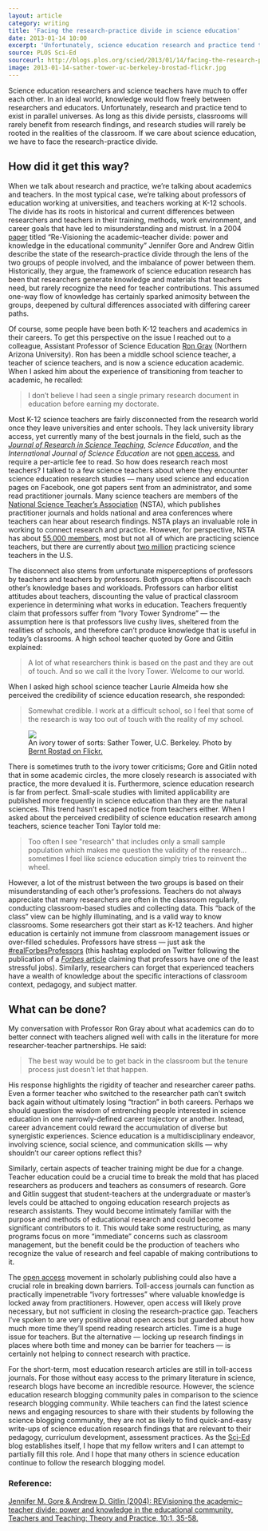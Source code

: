 ```yaml
---
layout: article
category: writing
title: 'Facing the research-practice divide in science education'
date: 2013-01-14 10:00
excerpt: 'Unfortunately, science education research and practice tend to exist in parallel universes. If we care about science education, we have to face the research-practice divide.'
source: PLOS Sci-Ed
sourceurl: http://blogs.plos.org/scied/2013/01/14/facing-the-research-practice-divide-in-science-education/
image: 2013-01-14-sather-tower-uc-berkeley-brostad-flickr.jpg
---
```


Science education researchers and science teachers have much to offer each other. In an ideal world, knowledge would flow freely between researchers and educators. Unfortunately, research and practice tend to exist in parallel universes. As long as this divide persists, classrooms will rarely benefit from research findings, and research studies will rarely be rooted in the realities of the classroom. If we care about science education, we have to face the research-practice divide.

## How did it get this way?

When we talk about research and practice, we’re talking about academics and teachers. In the most typical case, we’re talking about professors of education working at universities, and teachers working at K-12 schools. The divide has its roots in historical and current differences between researchers and teachers in their training, methods, work environment, and career goals that have led to misunderstanding and mistrust. In a 2004 [paper](http://www.tandfonline.com/doi/abs/10.1080/13540600320000170918#.UeGz5D5UM0M) titled “Re-Visioning the academic–teacher divide: power and knowledge in the educational community” Jennifer Gore and Andrew Gitlin describe the state of the research-practice divide through the lens of the two groups of people involved, and the imbalance of power between them. Historically, they argue, the framework of science education research has been that researchers generate knowledge and materials that teachers need, but rarely recognize the need for teacher contributions. This assumed one-way flow of knowledge has certainly sparked animosity between the groups, deepened by cultural differences associated with differing career paths.

Of course, some people have been both K-12 teachers and academics in their careers. To get this perspective on the issue I reached out to a colleague, Assistant Professor of Science Education [Ron Gray](http://rongray.net/) (Northern Arizona University). Ron has been a middle school science teacher, a teacher of science teachers, and is now a science education academic. When I asked him about the experience of transitioning from teacher to academic, he recalled:

>I don’t believe I had seen a single primary research document in education before earning my doctorate.

Most K-12 science teachers are fairly disconnected from the research world once they leave universities and enter schools. They lack university library access, yet currently many of the best journals in the field, such as the *[Journal of Research in Science Teaching](http://onlinelibrary.wiley.com/journal/10.1002/%28ISSN%291098-2736)*, *Science Education*, and the *International Journal of Science Education* are not [open access](http://en.wikipedia.org/wiki/Open_access), and require a per-article fee to read. So how does research reach most teachers? I talked to a few science teachers about where they encounter science education research studies — many used science and education pages on Facebook, one got papers sent from an administrator, and some read practitioner journals. Many science teachers are members of the [National Science Teacher’s Association](http://www.nsta.org/) (NSTA), which publishes practitioner journals and holds national and area conferences where teachers can hear about research findings. NSTA plays an invaluable role in working to connect research and practice. However, for perspective, NSTA has about [55,000 members](http://www.nsta.org/about/olpa/faq.aspx), most but not all of which are practicing science teachers, but there are currently about [two million](http://www.nsta.org/about/olpa/faq.aspx) practicing science teachers in the U.S.

The disconnect also stems from unfortunate misperceptions of professors by teachers and teachers by professors. Both groups often discount each other’s knowledge bases and workloads. Professors can harbor elitist attitudes about teachers, discounting the value of practical classroom experience in determining what works in education. Teachers frequently claim that professors suffer from “Ivory Tower Syndrome” — the assumption here is that professors live cushy lives, sheltered from the realities of schools, and therefore can’t produce knowledge that is useful in today’s classrooms. A high school teacher quoted by Gore and Gitlin explained:

>A lot of what researchers think is based on the past and they are out of touch. And so we call it the Ivory Tower. Welcome to our world.

When I asked high school science teacher Laurie Almeida how she perceived the credibility of science education research, she responded:

>Somewhat credible. I work at a difficult school, so I feel that some of the research is way too out of touch with the reality of my school.

<figure class="right">
<img src="{{ site.image-url }}{{ page.image[1] }}"/>
<figcaption>An ivory tower of sorts: Sather Tower, U.C. Berkeley. Photo by <a href="http://www.flickr.com/photos/brostad/2878353059/">Bernt Rostad on Flickr.</a></figcaption>
</figure>

There is sometimes truth to the ivory tower criticisms; Gore and Gitlin noted that in some academic circles, the more closely research is associated with practice, the more devalued it is. Furthermore, science education research is far from perfect. Small-scale studies with limited applicability are published more frequently in science education than they are the natural sciences. This trend hasn’t escaped notice from teachers either. When I asked about the perceived credibility of science education research among teachers, science teacher Toni Taylor told me:

>Too often I see "research" that includes only a small sample population which makes me question the validity of the research... sometimes I feel like science education simply tries to reinvent the wheel.

However, a lot of the mistrust between the two groups is based on their misunderstanding of each other’s professions. Teachers do not always appreciate that many researchers are often in the classroom regularly, conducting classroom-based studies and collecting data. This “back of the class” view can be highly illuminating, and is a valid way to know classrooms. Some researchers got their start as K-12 teachers. And higher education is certainly not immune from classroom management issues or over-filled schedules. Professors have stress — just ask the [#realForbesProfessors](https://twitter.com/search?q=%23realforbesprofessors&src=typd) (this hashtag exploded on Twitter following the publication of a [*Forbes* article](http://www.forbes.com/sites/susanadams/2013/01/03/the-least-stressful-jobs-of-2013/) claiming that professors have one of the least stressful jobs). Similarly, researchers can forget that experienced teachers have a wealth of knowledge about the specific interactions of classroom context, pedagogy, and subject matter.

 

## What can be done?

My conversation with Professor Ron Gray about what academics can do to better connect with teachers aligned well with calls in the literature for more researcher-teacher partnerships. He said:

>The best way would be to get back in the classroom but the tenure process just doesn’t let that happen.

His response highlights the rigidity of teacher and researcher career paths. Even a former teacher who switched to the researcher path can’t switch back again without ultimately losing “traction” in both careers. Perhaps we should question the wisdom of entrenching people interested in science education in one narrowly-defined career trajectory or another. Instead, career advancement could reward the accumulation of diverse but synergistic experiences. Science education is a multidisciplinary endeavor, involving science, social science, and communication skills — why shouldn’t our career options reflect this?

Similarly, certain aspects of teacher training might be due for a change. Teacher education could be a crucial time to break the mold  that has placed researchers as producers and teachers as consumers of research. Gore and Gitlin suggest that student-teachers at the undergraduate or master’s levels could be attached to ongoing education research projects as research assistants. They would become intimately familiar with the purpose and methods of educational research and could become significant contributors to it. This would take some restructuring, as many programs focus on more “immediate” concerns such as classroom management, but the benefit could be the production of teachers who recognize the value of research and feel capable of making contributions to it.

The [open access](http://www.plos.org/about/open-access/) movement in scholarly publishing could also have a crucial role in breaking down barriers. Toll-access journals can function as practically impenetrable “ivory fortresses” where valuable knowledge is locked away from practitioners. However, open access will likely prove necessary, but not sufficient in closing the research-practice gap. Teachers I’ve spoken to are very positive about open access but guarded about how much more time they’ll spend reading research articles. Time is a huge issue for teachers. But the alternative — locking up research findings in places where both time and money can be barrier for teachers — is certainly not helping to connect research with practice.

For the short-term, most education research articles are still in toll-access journals. For those without easy access to the primary literature in science, research blogs have become an incredible resource. However, the science education research blogging community pales in comparison to the science research blogging community. While teachers can find the latest science news and engaging resources to share with their students by following the science blogging community, they are not as likely to find quick-and-easy write-ups of science education research findings that are relevant to their pedagogy, curriculum development, assessment practices. As the [Sci-Ed](http://blogs.plos.org/scied/) blog establishes itself, I hope that my fellow writers and I can attempt to partially fill this role. And I hope that many others in science education continue to follow the research blogging model.

### Reference:

[Jennifer M. Gore & Andrew D. Gitlin (2004): REVisioning the academic–teacher divide: power and knowledge in the educational community, Teachers and Teaching: Theory and Practice, 10:1, 35-58.](http://www.tandfonline.com/doi/abs/10.1080/13540600320000170918#.UeG4zz5UM0M)

